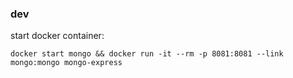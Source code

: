 ### dev
start docker container:
```
docker start mongo && docker run -it --rm -p 8081:8081 --link mongo:mongo mongo-express
```
